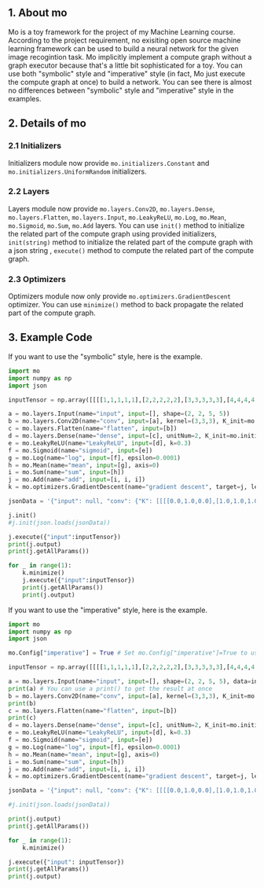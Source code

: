 ## 1. About mo
Mo is a toy framework for the project of my Machine Learning course. According to the project requirement, no exisiting open source machine learning framework can be used to build a neural network for the given image recogintion task. Mo implicitly implement a compute graph without a graph executor because that's a little bit sophisticated for a toy. You can use both "symbolic" style and "imperative" style (in fact, Mo just execute the compute graph at once) to build a network. You can see there is almost no differences between "symbolic" style and "imperative" style in the examples.

## 2. Details of mo

### 2.1 Initializers

Initializers module now provide `mo.initializers.Constant` and `mo.initializers.UniformRandom` initializers.

### 2.2 Layers
Layers module now provide `mo.layers.Conv2D`, `mo.layers.Dense`, `mo.layers.Flatten`, `mo.layers.Input`, `mo.LeakyReLU`, `mo.Log`, `mo.Mean`, `mo.Sigmoid`, `mo.Sum`, `mo.Add` layers. You can use `init()` method to initialize the related part of the compute graph using provided initializers, `init(string)` method to initialize the related part of the compute graph with a json string , `execute()` method to compute the related part of the compute graph.

### 2.3 Optimizers
Optimizers module now only provide `mo.optimizers.GradientDescent` optimizer. You can use `minimize()` method to back propagate the related part of the compute graph.

## 3. Example Code
If you want to use the "symbolic" style, here is the example.
```python
import mo
import numpy as np
import json

inputTensor = np.array([[[[1,1,1,1,1],[2,2,2,2,2],[3,3,3,3,3],[4,4,4,4,4],[5,5,5,5,5]],[[1,2,3,4,5],[1,2,3,4,5],[1,2,3,4,5],[1,2,3,4,5],[1,2,3,4,5]]],[[[-1,-1,-1,-1,-1],[-2,-2,-2,-2,-2],[-3,-3,-3,-3,-3],[-4,-4,-4,-4,-4],[-5,-5,-5,-5,-5]],[[-1,-2,-3,-4,-5],[-1,-2,-3,-4,-5],[-1,-2,-3,-4,-5],[-1,-2,-3,-4,-5],[-1,-2,-3,-4,-5]]]])

a = mo.layers.Input(name="input", input=[], shape=(2, 2, 5, 5))
b = mo.layers.Conv2D(name="conv", input=[a], kernel=(3,3,3), K_init=mo.initializers.UniformRandom(-0.01, 0.01), b_init=mo.initializers.UniformRandom(-0.01, 0.01))
c = mo.layers.Flatten(name="flatten", input=[b])
d = mo.layers.Dense(name="dense", input=[c], unitNum=2, K_init=mo.initializers.UniformRandom(-0.01, 0.01), b_init=mo.initializers.UniformRandom(-0.01, 0.01))
e = mo.LeakyReLU(name="LeakyReLU", input=[d], k=0.3)
f = mo.Sigmoid(name="sigmoid", input=[e])
g = mo.Log(name="log", input=[f], epsilon=0.0001)
h = mo.Mean(name="mean", input=[g], axis=0)
i = mo.Sum(name="sum", input=[h])
j = mo.Add(name="add", input=[i, i, i])
k = mo.optimizers.GradientDescent(name="gradient descent", target=j, learning_rate=0.001)

jsonData = '{"input": null, "conv": {"K": [[[[0.0,1.0,0.0],[1.0,1.0,1.0],[0.0,1.0,0.0]],[[0.0,1.0,0.0],[1.0,1.0,1.0],[0.0,1.0,0.0]]],[[[0.0,0.0,0.0],[1.0,1.0,1.0],[0.0,0.0,0.0]],[[0.0,0.0,0.0],[1.0,1.0,1.0],[0.0,0.0,0.0]]],[[[0.0,1.0,0.0],[0.0,1.0,0.0],[0.0,1.0,0.0]],[[0.0,1.0,0.0],[0.0,1.0,0.0],[0.0,1.0,0.0]]]], "b": [-1.0,0.0,1.0]}, "flatten": null, "dense": {"K": [[0.001,0.002,0.003,0.004,0.005,0.006,0.007,0.008,0.009,0.01,0.011,0.012,0.013,0.014,0.015,0.016,0.017,0.018,0.019,0.02,0.021,0.022,0.023,0.024,0.025,0.026,0.027],[0.001,0.002,0.003,0.004,0.005,0.006,0.007,0.008,0.009,0.01,0.011,0.012,0.013,0.014,0.015,0.016,0.017,0.018,0.019,0.02,0.021,0.022,0.023,0.024,0.025,0.026,0.027]], "b": [0.001,-0.001]}, "log": null, "mean": null, "sum": null, "add": null}'

j.init()
#j.init(json.loads(jsonData))

j.execute({"input":inputTensor})
print(j.output)
print(j.getAllParams())

for _ in range(1):
    k.minimize()
    j.execute({"input":inputTensor})
    print(j.getAllParams())
    print(j.output)
```

If you want to use the "imperative" style, here is the example.
```python
import mo
import numpy as np
import json

mo.Config["imperative"] = True # Set mo.Config["imperative"]=True to use "imperative" style.

inputTensor = np.array([[[[1,1,1,1,1],[2,2,2,2,2],[3,3,3,3,3],[4,4,4,4,4],[5,5,5,5,5]],[[1,2,3,4,5],[1,2,3,4,5],[1,2,3,4,5],[1,2,3,4,5],[1,2,3,4,5]]],[[[-1,-1,-1,-1,-1],[-2,-2,-2,-2,-2],[-3,-3,-3,-3,-3],[-4,-4,-4,-4,-4],[-5,-5,-5,-5,-5]],[[-1,-2,-3,-4,-5],[-1,-2,-3,-4,-5],[-1,-2,-3,-4,-5],[-1,-2,-3,-4,-5],[-1,-2,-3,-4,-5]]]])

a = mo.layers.Input(name="input", input=[], shape=(2, 2, 5, 5), data=inputTensor) # Using "imperative" style, don't forget to provide data at once
print(a) # You can use a print() to get the result at once
b = mo.layers.Conv2D(name="conv", input=[a], kernel=(3,3,3), K_init=mo.initializers.UniformRandom(-0.01, 0.01), b_init=mo.initializers.UniformRandom(-0.01, 0.01))
print(b)
c = mo.layers.Flatten(name="flatten", input=[b])
print(c)
d = mo.layers.Dense(name="dense", input=[c], unitNum=2, K_init=mo.initializers.UniformRandom(-0.01, 0.01), b_init=mo.initializers.UniformRandom(-0.01, 0.01))
e = mo.LeakyReLU(name="LeakyReLU", input=[d], k=0.3)
f = mo.Sigmoid(name="sigmoid", input=[e])
g = mo.Log(name="log", input=[f], epsilon=0.0001)
h = mo.Mean(name="mean", input=[g], axis=0)
i = mo.Sum(name="sum", input=[h])
j = mo.Add(name="add", input=[i, i, i])
k = mo.optimizers.GradientDescent(name="gradient descent", target=j, learning_rate=0.001)

jsonData = '{"input": null, "conv": {"K": [[[[0.0,1.0,0.0],[1.0,1.0,1.0],[0.0,1.0,0.0]],[[0.0,1.0,0.0],[1.0,1.0,1.0],[0.0,1.0,0.0]]],[[[0.0,0.0,0.0],[1.0,1.0,1.0],[0.0,0.0,0.0]],[[0.0,0.0,0.0],[1.0,1.0,1.0],[0.0,0.0,0.0]]],[[[0.0,1.0,0.0],[0.0,1.0,0.0],[0.0,1.0,0.0]],[[0.0,1.0,0.0],[0.0,1.0,0.0],[0.0,1.0,0.0]]]], "b": [-1.0,0.0,1.0]}, "flatten": null, "dense": {"K": [[0.001,0.002,0.003,0.004,0.005,0.006,0.007,0.008,0.009,0.01,0.011,0.012,0.013,0.014,0.015,0.016,0.017,0.018,0.019,0.02,0.021,0.022,0.023,0.024,0.025,0.026,0.027],[0.001,0.002,0.003,0.004,0.005,0.006,0.007,0.008,0.009,0.01,0.011,0.012,0.013,0.014,0.015,0.016,0.017,0.018,0.019,0.02,0.021,0.022,0.023,0.024,0.025,0.026,0.027]], "b": [0.001,-0.001]}, "log": null, "mean": null, "sum": null, "add": null}'

#j.init(json.loads(jsonData))

print(j.output)
print(j.getAllParams())

for _ in range(1):
    k.minimize()

j.execute({"input": inputTensor})
print(j.getAllParams())
print(j.output)
```